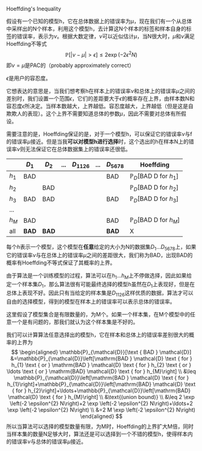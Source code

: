 Hoeffding's Inequality

假设有一个已知的模型h，它在总体数据上的错误率为$\mu$，现在我们有一个从总体中采样出的N个样本，利用这个模型h，去计算这N个样本的标签和样本自身的标签的错误率，表示为$\nu$。根据大数定律，$\nu$可以近似估计$\mu$，当N很大时，$\mu$和$\nu$满足Hoeffding不等式
$$
\mathbb{P}[|\nu-\mu|>\epsilon] \leq 2 \exp \left(-2 \epsilon^{2} N\right)
$$
即$\nu=\mu$是PAC的（probably approximately correct）

$\epsilon$是用户的容忍度。

它想表达的意思是，当我们想考察h在样本上的错误率$\nu$和总体上的错误率$\mu$之间的差别时，我们设置一个范围$\epsilon$，它们的差距要大于$\epsilon$的概率存在上界，由样本数N和容忍度$\epsilon$所决定。当样本数越大，上界越低。容忍度越大，上界越低（但是这是自欺欺人的表现）。这个上界不需要知道总体的参数$\mu$，因此不需要对总体有所假设。

需要注意的是，Hoeffding保证的是，对于一个模型h，可以保证它的错误率$\nu$与f的错误率$\mu$接近。但是当我**可以对模型h进行选择**时，这个选出的h在样本N上的错误率$\nu$则无法保证它在总体数据集上的错误率还很低。

|       | $D_1$   | $D_2$   | ...  | $D_{1126}$ | ...  | $D_{5678}$ | Hoeffding                             |
| ----- | ------- | ------- | ---- | ---------- | ---- | ---------- | ------------------------------------- |
| $h_1$ | BAD     |         |      |            |      | BAD        | $\mathbb{P}_D[\text{BAD D for } h_1]$ |
| $h_2$ |         | BAD     |      |            |      |            | $\mathbb{P}_D[\text{BAD D for } h_2]$ |
| $h_3$ | BAD     | BAD     |      |            |      | BAD        | $\mathbb{P}_D[\text{BAD D for } h_3]$ |
| ...   |         |         |      |            |      |            |                                       |
| $h_M$ | BAD     |         |      |            |      | BAD        | $\mathbb{P}_D[\text{BAD D for } h_M]$ |
| all   | **BAD** | **BAD** |      |            |      | **BAD**    | X                                     |

每个$h$表示一个模型，这个模型在**任意**给定的大小为N的数据集$D_1 \dots D_{5678}$上，如果它的错误率$\nu$与在总体上的错误率$\mu$之间的差距很大，我们称为BAD，出现BAD的概率有Hoeffding不等式保证了其概率的上界。

由于算法是一个训练模型的过程，算法可以在$h_1 \ldots h_{M}$上不停做选择，因此如果给定一个样本集$D_1$，那么算法很有可能最终选择的模型$h$虽然在$D_1$上表现好，但是在总体上表现不好。因此只有当给定的样本集是$D_{1126}$这样优质的数据，算法才可以自由的选择模型，得到的模型在样本上的错误率可以表示总体的错误率。

这里假设了模型集合是有限数量的，为M个。如果一个样本集，在M个模型中的任意一个是有问题的，那我们就认为这个样本集是不好的。

我们可以计算算法任意选择出的模型h，它在样本和总体上的错误率差别很大的概率的上界为
$$
\begin{aligned}
\mathbb{P}_{\mathcal{D}}[\text { BAD } \mathcal{D}]
&=\mathbb{P}_{\mathcal{D}}\left[\mathrm{BAD } \mathcal{D} \text { for } h_{1} \text { or } \mathrm{BAD } \mathcal{D} \text { for } h_{2} \text { or } \ldots \text { or } \mathrm{BAD} \mathcal{D} \text { for } h_{M}\right] \\
&\leq \mathbb{P}_{\mathcal{D}}\left[\mathrm{BAD } \mathcal{D} \text { for } h_{1}\right]+\mathbb{P}_{\mathcal{D}}\left[\mathrm{BAD} \mathcal{D} \text { for } h_{2}\right]+\ldots+\mathbb{P}_{\mathcal{D}}\left[\mathrm{BAD} \mathcal{D} \text { for } h_{M}\right]
\\
&\text{(union bound)} \\
&\leq 2 \exp \left(-2 \epsilon^{2} N\right)+2 \exp \left(-2 \epsilon^{2} N\right)+\ldots+2 \exp \left(-2 \epsilon^{2} N\right)
\\ 
&=2 M \exp \left(-2 \epsilon^{2} N\right)
\end{aligned}
$$
所以当算法可以选择的模型数量有限，为M时，Hoeffding的上界扩大M倍，同时当样本集的数量N足够大时，算法还是可以选择到一个不错的模型h，使得样本内的错误率$\nu$与总体的错误率$\mu$接近。

